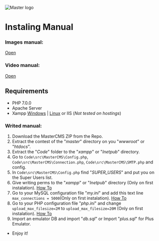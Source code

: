 ![Master logo](http://i.imgur.com/DajNToP.png)

# Instaling Manual

### Images manual:
[Open](http://imgur.com/a/LpUHv)

### Video manual:
[Open](https://www.youtube.com/watch?v=N-KCqX5e844)

## Requirements
* PHP 7.0.0
* Apache Server
* Xampp [Windows](https://www.apachefriends.org/xampp-files/7.1.4/xampp-win32-7.1.4-0-VC14-installer.exe) | [Linux](https://www.apachefriends.org/xampp-files/7.1.4/xampp-linux-x64-7.1.4-0-installer.run) or IIS (*Not tested on hostings*)

### Writed manual:
1. Download the MasterCMS ZIP from the Repo.
1. Extract the contest of the "*master*" directory on you "*wwwroot*" or "*htdocs*".
1. Extract the "*Code*" folder to the "*xampp*" or "*Inetpub*" directory.
1. Go to `Code\src\MasterCMS\Config.php`, `Code\src\MasterCMS\Connection.php`, `Code\src\MasterCMS\SMTP.php` and config.
1. In `Code\src\MasterCMS\Config.php` find "*SUPER_USERS*" and put you on the Super Users list.
1. Give writing perms to the "*xampp*" or "*Inetpub*" directory (Only on first instalation). [How To](http://imgur.com/a/gpQR9)
1. Go to your MySQL configuration file "*my.ini*" and add this text line `max_connections = 5000`(Only on first instalation). [How To](http://imgur.com/a/tyUFI)
1. Go to your PHP configuration file "*php.ini*" and change `upload_max_filesize=2M` to `upload_max_filesize=20M` (Only on first instalation). [How To](http://imgur.com/a/7sPxF)
1. Import an emulator DB and import "*db.sql*" or Import "*plus.sql*" for Plus Emulator.
* Enjoy it!
